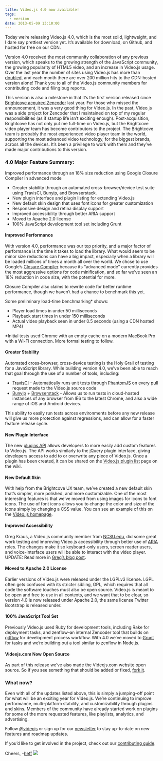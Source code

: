 ```yaml
---
title: Video.js 4.0 now available!
tags:
  - version
date: 2013-05-09 13:10:00
---
```


Today we&rsquo;re releasing Video.js 4.0, which is the most solid, lightweight, and I dare say prettiest version yet. It&rsquo;s available for download, on Github, and hosted for free on our CDN.

Version 4.0 received the most community collaboration of any previous version, which speaks to the growing strength of the JavaScript community, the growing popularity of HTML5 video, and an increase in Video.js usage. Over the last year the number of sites using Video.js has more than [doubled](http://trends.builtwith.com/media/VideoJS), and each month there are over 200 million hits to the CDN-hosted version alone! Thank you to all of the Video.js community members for contributing code and filing bug reports.

This version is also a milestone in that it&rsquo;s the first version released since [Brightcove acquired Zencoder](http://blog.videojs.com/post/35666994917/brightcove-acquires-zencoder) last year. For those who missed the announcement, it was a very good thing for Video.js. In the past, Video.js was a side project for Zencoder that I maintained on top of my regular responsibilities (as if startup life isn&rsquo;t exciting enough). Post-acquisition, Brightcove has not only put me full-time on Video.js, but the Brightcove video player team has become contributors to the project. The Brightcove team is probably the most experienced video player team in the world, supporting the most advanced video technology, for the biggest brands, across all the devices. It&rsquo;s been a privilege to work with them and they&rsquo;ve made major contributions to this version.

### 4.0 Major Feature Summary:

Improved performance through an 18% size reduction using Google Closure Compiler in advanced mode

*   Greater stability through an automated cross-browser/device test suite using TravisCI, Bunyip, and Browserstack.
*   New plugin interface and plugin listing for extending Video.js
*   New default skin design that uses font icons for greater customization
*   Responsive design and retina display support
*   Improved accessibility through better ARIA support
*   Moved to Apache 2.0 license
*   100% JavaScript development tool set including Grunt

#### Improved Performance

With version 4.0, performance was our top priority, and a major factor of performance is the time it takes to load the library. What would seem to be minor size reductions can have a big impact, especially when a library will be loaded millions of times a month all over the world. We chose to use Google’s [Closure Compiler](https://developers.google.com/closure/compiler/) because its “advanced mode” currently provides the most aggressive options for code minification, and so far we’ve seen an 18% reduction in code size, with the potential for more.

Closure Compiler also claims to rewrite code for better runtime performance, though we haven’t had a chance to benchmark this yet.

Some preliminary load-time benchmarking* shows:

*   Player load times in under 50 milliseconds
*   Playback start times in under 150 milliseconds
*   Actual video playback seen in under 0.5 seconds (using a CDN hosted MP4)

*Initial tests used Chrome with an empty cache on a modern MacBook Pro with a Wi-Fi connection. More formal testing to follow.

#### Greater Stability

Automated cross-browser, cross-device testing is the Holy Grail of testing for a JavaScript library. While building version 4.0, we’ve been able to reach that goal through the use of a number of tools, including:

*   [TravisCI](https://travis-ci.org) - Automatically runs unit tests through [PhantomJS](http://phantomjs.org) on every pull request made to the Video.js source code
*   [Bunyip](http://ryanseddon.github.io/bunyip/) + [Browserstack](http://www.browserstack.com) - Allows us to run tests in cloud-hosted instances of any browser from IE6 to the latest Chrome, and also a wide range of iOS and Android devices.

This ability to easily run tests across environments before any new release will give us more protection against regressions, and can allow for a faster feature release cycle.

#### New Plugin Interface

The new [plugins API](https://github.com/videojs/video.js/blob/master/docs/plugins.md) allows developers to more easily add custom features to Video.js. The API works similarly to the jQuery plugin interface, giving developers access to add to or overwrite any piece of Video.js. Once a plugin has been created, it can be shared on the [Video.js plugin list](https://github.com/videojs/video.js/wiki/Plugins) page on the wiki.

#### New Default Skin

With help from the Brightcove UX team, we’ve created a new default skin that’s simpler, more polished, and more customizable. One of the most interesting features is that we’ve moved from using images for icons to font icons. The use of font icons allows you to change the color and size of the icons simply by changing a CSS value. You can see an example of this on the [Video.js homepage](http://videojs.com).

#### Improved Accessibility

Greg Kraus, a Video.js community member from [NCSU.edu](http://www.NCSU.edu), did some great work testing and improving Video.js accessibility through better use of [ARIA](http://www.w3.org/WAI/intro/aria) roles. The changes make it so keyboard-only users, screen reader users, and voice-interface users will be able to interact with the video player. UPDATE: Read more in [Greg&rsquo;s blog post](http://accessibility.oit.ncsu.edu/blog/2013/05/09/accessible-video-js-player-available-on-global-accessibility-awareness-day/).

#### Moved to Apache 2.0 License

Earlier versions of Video.js were released under the LGPLv3 license. LGPL often gets confused with its stricter sibling, GPL, which requires that all code the software touches must also be open source. Video.js is meant to be open and free to use in all contexts, and we want that to be clear, so version 4.0 is now released under Apache 2.0, the same license Twitter Bootstrap is released under.

#### 100% JavaScript Tool Set

Previously Video.js used Ruby for development tools, including Rake for deployment tasks, and zenflow–an internal Zencoder tool that builds on [gitflow](https://github.com/nvie/gitflow) for development process workflow. With 4.0 we’ve moved to [Grunt](http://gruntjs.com) for tasks and we’re building out a tool similar to zenflow in Node.js.

#### Videojs.com Now Open Source

As part of this release we’ve also made the Videojs.com website open source. So if you see something that should be added or fixed, [fork it](https://github.com/videojs/videojs.com).

### What now?

Even with all of the updates listed above, this is simply a jumping-off point for what will be an exciting year for Video.js. We’re continuing to improve performance, multi-platform stability, and customizability through plugins and skins. Members of the community have already started work on plugins for some of the more requested features, like playlists, analytics, and advertising.

Follow [@videojs](http://twitter.com/videojs) or sign up for our [newsletter](http://zencoder.us2.list-manage2.com/subscribe?u=36f130c3d3fadb2a21d2983b7&amp;id=0f35b0535c) to stay up-to-date on new features and roadmap updates.

If you’d like to get involved in the project, check out our [contributing guide](https://github.com/videojs/video.js/blob/master/CONTRIBUTING.md).

Cheers,
-[heff](http://blog.heff.me)
![](http://feeds.feedburner.com/~r/video-js/~4/2fKZ1Q5wRIE)